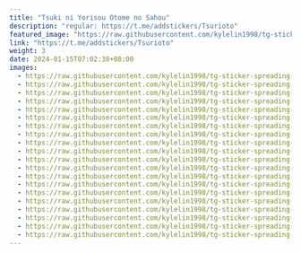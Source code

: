 ```yaml
---
title: "Tsuki ni Yorisou Otome no Sahou"
description: "regular: https://t.me/addstickers/Tsurioto"
featured_image: "https://raw.githubusercontent.com/kylelin1998/tg-sticker-spreading-worldwide-images/main/img/8ae5a496-8d4f-43f5-aceb-777f0b6c46d4.jpg"
link: "https://t.me/addstickers/Tsurioto"
weight: 3
date: 2024-01-15T07:02:38+08:00
images:
  - https://raw.githubusercontent.com/kylelin1998/tg-sticker-spreading-worldwide-images/main/img/8ae5a496-8d4f-43f5-aceb-777f0b6c46d4.jpg
  - https://raw.githubusercontent.com/kylelin1998/tg-sticker-spreading-worldwide-images/main/img/9ae0c5a1-cfa4-496d-a565-a84725288e35.jpg
  - https://raw.githubusercontent.com/kylelin1998/tg-sticker-spreading-worldwide-images/main/img/70e686cf-3a31-4227-96a9-8b4a8992f7fd.jpg
  - https://raw.githubusercontent.com/kylelin1998/tg-sticker-spreading-worldwide-images/main/img/404905b5-a0aa-4536-8caa-e53a4b6f8348.jpg
  - https://raw.githubusercontent.com/kylelin1998/tg-sticker-spreading-worldwide-images/main/img/649744bb-c0c6-475b-b21b-2ba90fb99dd1.jpg
  - https://raw.githubusercontent.com/kylelin1998/tg-sticker-spreading-worldwide-images/main/img/9a83b731-cc2d-4ef2-ab89-6873c5f92bc0.jpg
  - https://raw.githubusercontent.com/kylelin1998/tg-sticker-spreading-worldwide-images/main/img/06ca806b-1f02-440b-aa77-184fa964fec2.jpg
  - https://raw.githubusercontent.com/kylelin1998/tg-sticker-spreading-worldwide-images/main/img/6fe784e9-2dd6-4a2b-a4b0-683a3c75c55d.jpg
  - https://raw.githubusercontent.com/kylelin1998/tg-sticker-spreading-worldwide-images/main/img/ad4619e8-8946-477f-945a-7fb9294be5a4.jpg
  - https://raw.githubusercontent.com/kylelin1998/tg-sticker-spreading-worldwide-images/main/img/f43f48bf-1a04-449a-ab40-421d3f65bab2.jpg
  - https://raw.githubusercontent.com/kylelin1998/tg-sticker-spreading-worldwide-images/main/img/1feab39d-87a8-44a3-8072-e58a720dab20.jpg
  - https://raw.githubusercontent.com/kylelin1998/tg-sticker-spreading-worldwide-images/main/img/c1c54971-20f7-497a-8141-6fdedd8f114b.jpg
  - https://raw.githubusercontent.com/kylelin1998/tg-sticker-spreading-worldwide-images/main/img/92f68352-7220-43a4-8411-566774e500d4.jpg
  - https://raw.githubusercontent.com/kylelin1998/tg-sticker-spreading-worldwide-images/main/img/e1a79031-8a36-43e3-bced-bf707ecf335d.jpg
  - https://raw.githubusercontent.com/kylelin1998/tg-sticker-spreading-worldwide-images/main/img/a66fbdde-33a8-4b3a-a81b-3141dfcfa832.jpg
  - https://raw.githubusercontent.com/kylelin1998/tg-sticker-spreading-worldwide-images/main/img/f51aff53-a367-4fda-afca-4fe8b4a10a86.jpg
  - https://raw.githubusercontent.com/kylelin1998/tg-sticker-spreading-worldwide-images/main/img/5774ba66-d444-49c9-92d5-ccf423e644ad.jpg
  - https://raw.githubusercontent.com/kylelin1998/tg-sticker-spreading-worldwide-images/main/img/b7f9e0ab-d22d-46cc-bd11-a6fa5f638fed.jpg
  - https://raw.githubusercontent.com/kylelin1998/tg-sticker-spreading-worldwide-images/main/img/e90fbba9-5c72-4d04-b107-b49d8deb2d25.jpg
  - https://raw.githubusercontent.com/kylelin1998/tg-sticker-spreading-worldwide-images/main/img/ed208d9c-16d0-400a-bf06-dc32bc900f96.jpg
---
```

